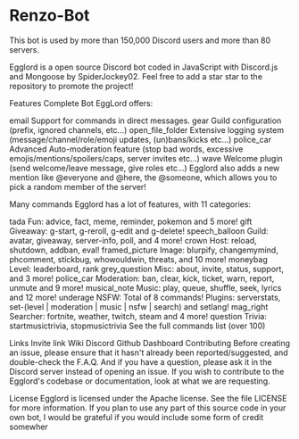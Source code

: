 # Renzo-Bot

This bot is used by more than 150,000 Discord users and more than 80 servers.

Egglord is a open source Discord bot coded in JavaScript with Discord.js and Mongoose by SpiderJockey02.
Feel free to add a star star to the repository to promote the project!

Features
Complete Bot
EggLord offers:

email Support for commands in direct messages.
gear Guild configuration (prefix, ignored channels, etc...)
open_file_folder Extensive logging system (message/channel/role/emoji updates, (un)bans/kicks etc...)
police_car Advanced Auto-moderation feature (stop bad words, excessive emojis/mentions/spoilers/caps, server invites etc...)
wave Welcome plugin (send welcome/leave message, give roles etc...)
Egglord also adds a new mention like @everyone and @here, the @someone, which allows you to pick a random member of the server!

Many commands
Egglord has a lot of features, with 11 categories:

tada Fun: advice, fact, meme, reminder, pokemon and 5 more!
gift Giveaway: g-start, g-reroll, g-edit and g-delete!
speech_balloon Guild: avatar, giveaway, server-info, poll, and 4 more!
crown Host: reload, shutdown, addban, eval!
framed_picture Image: blurpify, changemymind, phcomment, stickbug, whowouldwin, threats, and 10 more!
moneybag Level: leaderboard, rank
grey_question Misc: about, invite, status, support, and 3 more!
police_car Moderation: ban, clear, kick, ticket, warn, report, unmute and 9 more!
musical_note Music: play, queue, shuffle, seek, lyrics and 12 more!
underage NSFW: Total of 8 commands!
Plugins: serverstats, set-(level | moderation | music | nsfw | search) and setlang!
mag_right Searcher: fortnite, weather, twitch, steam and 4 more!
question Trivia: startmusictrivia, stopmusictrivia
See the full commands list (over 100)

Links
Invite link
Wiki
Discord
Github
Dashboard
Contributing
Before creating an issue, please ensure that it hasn't already been reported/suggested, and double-check the F.A.Q.
And if you have a question, please ask it in the Discord server instead of opening an issue. If you wish to contribute to the Egglord's codebase or documentation, look at what we are requesting.

License
Egglord is licensed under the Apache license. See the file LICENSE for more information. If you plan to use any part of this source code in your own bot, I would be grateful if you would include some form of credit somewher

